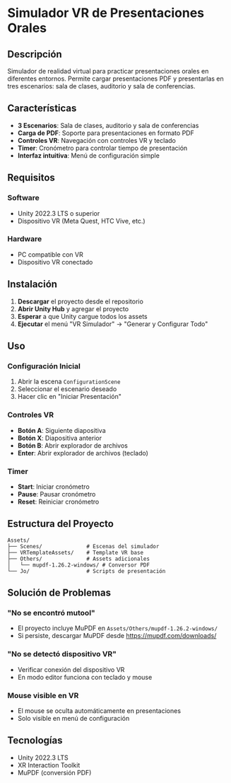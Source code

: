 # Simulador VR de Presentaciones Orales

## Descripción

Simulador de realidad virtual para practicar presentaciones orales en diferentes entornos. Permite cargar presentaciones PDF y presentarlas en tres escenarios: sala de clases, auditorio y sala de conferencias.

## Características

- **3 Escenarios**: Sala de clases, auditorio y sala de conferencias
- **Carga de PDF**: Soporte para presentaciones en formato PDF
- **Controles VR**: Navegación con controles VR y teclado
- **Timer**: Cronómetro para controlar tiempo de presentación
- **Interfaz intuitiva**: Menú de configuración simple

## Requisitos

### Software

- Unity 2022.3 LTS o superior
- Dispositivo VR (Meta Quest, HTC Vive, etc.)

### Hardware

- PC compatible con VR
- Dispositivo VR conectado

## Instalación

1. **Descargar** el proyecto desde el repositorio
2. **Abrir Unity Hub** y agregar el proyecto
3. **Esperar** a que Unity cargue todos los assets
4. **Ejecutar** el menú "VR Simulador" → "Generar y Configurar Todo"

## Uso

### Configuración Inicial

1. Abrir la escena `ConfigurationScene`
2. Seleccionar el escenario deseado
3. Hacer clic en "Iniciar Presentación"

### Controles VR

- **Botón A**: Siguiente diapositiva
- **Botón X**: Diapositiva anterior
- **Botón B**: Abrir explorador de archivos
- **Enter**: Abrir explorador de archivos (teclado)

### Timer

- **Start**: Iniciar cronómetro
- **Pause**: Pausar cronómetro
- **Reset**: Reiniciar cronómetro

## Estructura del Proyecto

```
Assets/
├── Scenes/              # Escenas del simulador
├── VRTemplateAssets/    # Template VR base
├── Others/              # Assets adicionales
│   └── mupdf-1.26.2-windows/ # Conversor PDF
└── Jo/                  # Scripts de presentación
```

## Solución de Problemas

### "No se encontró mutool"

- El proyecto incluye MuPDF en `Assets/Others/mupdf-1.26.2-windows/`
- Si persiste, descargar MuPDF desde https://mupdf.com/downloads/

### "No se detectó dispositivo VR"

- Verificar conexión del dispositivo VR
- En modo editor funciona con teclado y mouse

### Mouse visible en VR

- El mouse se oculta automáticamente en presentaciones
- Solo visible en menú de configuración

## Tecnologías

- Unity 2022.3 LTS
- XR Interaction Toolkit
- MuPDF (conversión PDF)

